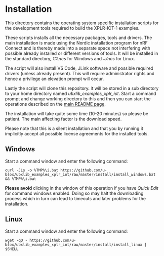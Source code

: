 # Installation

This directory contains the operating system specific installation scripts for the development tools required to build the XPLR-IOT-1 examples.

These scripts installs all the necessary packages, tools and drivers. The main installation is made using the Nordic installation program for nRF Connect and is thereby made into a separate space not interfering with possible already installed or different versions of tools. It will be installed in the standard directory, *C:\ncs* for Windows and *~/ncs* for Linux.

The script will also install VS Code, JLink software and possible required drivers (unless already present). This will require administrator rights and hence a privilege an elevation prompt will occur.

Lastly the script will clone this repository. It will be stored in a sub directory to your home directory named *ubxlib_examples_xplr_iot*. Start a command prompt and change working directory to this and then you can start the operations described on the [main README page](https://github.com/u-blox/ubxlib_examples_xplr_iot).

The installation will take quite some time (10-20 minutes) so please be patient. The main affecting factor is the download speed.

Please note that this is a silent installation and that you by running it implicitly accept all possible license agreements for the installed tools.

## Windows

Start a command window and enter the following command:

    curl -JLs -o %TMP%\i.bat https://github.com/u-blox/ubxlib_examples_xplr_iot/raw/master/install/install_windows.bat && %TMP%\i.bat

**Please avoid** clicking in the window of this operation if you have *Quick Edit* for command windows enabled. Doing so may halt the downloading process which in turn can lead to timeouts and later problems for the installation.

## Linux

Start a command window and enter the following command:

    wget -qO - https://github.com/u-blox/ubxlib_examples_xplr_iot/raw/master/install/install_linux | $SHELL

